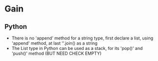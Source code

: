 # Gain
## Python
- There is no 'append' method for a string type, first declare a list, using 'append' method, at last ''.join() as a string 
- The List type in Python can be used as a stack, for its 'pop()' and 'push()' method (BUT NEED CHECK EMPTY)
